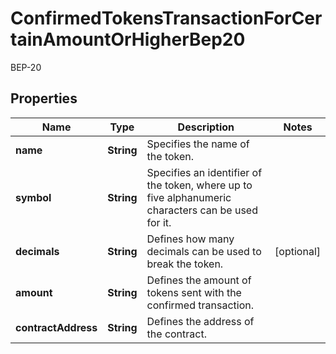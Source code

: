 

# ConfirmedTokensTransactionForCertainAmountOrHigherBep20

BEP-20

## Properties

| Name | Type | Description | Notes |
|------------ | ------------- | ------------- | -------------|
|**name** | **String** | Specifies the name of the token. |  |
|**symbol** | **String** | Specifies an identifier of the token, where up to five alphanumeric characters can be used for it. |  |
|**decimals** | **String** | Defines how many decimals can be used to break the token. |  [optional] |
|**amount** | **String** | Defines the amount of tokens sent with the confirmed transaction. |  |
|**contractAddress** | **String** | Defines the address of the contract. |  |



